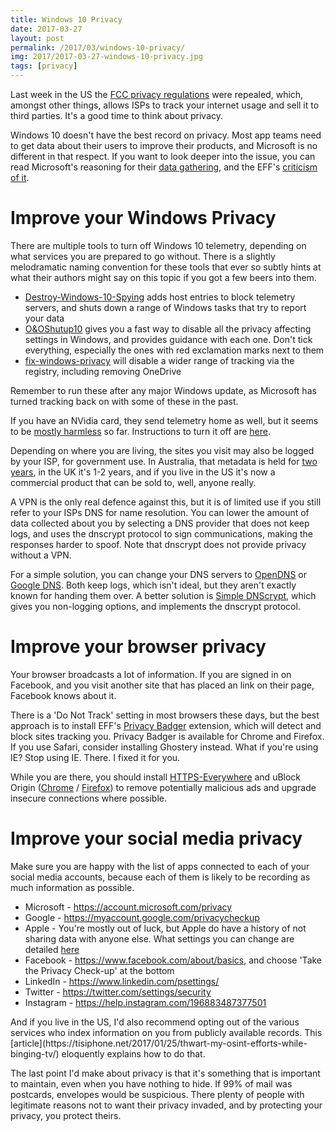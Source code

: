 ```yaml
---
title: Windows 10 Privacy
date: 2017-03-27
layout: post
permalink: /2017/03/windows-10-privacy/
img: 2017/2017-03-27-windows-10-privacy.jpg
tags: [privacy]
---
```

Last week in the US the [FCC privacy regulations](https://www.businessinsider.com.au/republicans-kill-fcc-broadband-privacy-rules-2017-3?r=US&IR=T) were repealed, which, amongst other things, allows ISPs to track your internet usage and sell it to third parties. It's a good time to think about privacy.

Windows 10 doesn't have the best record on privacy. Most app teams need to get data about their users to improve their products, and Microsoft is no different in that respect. If you want to look deeper into the issue, you can read Microsoft's reasoning for their [data gathering](https://technet.microsoft.com/en-au/itpro/windows/manage/configure-windows-telemetry-in-your-organization), and the EFF's [criticism of it](https://www.eff.org/deeplinks/2016/08/windows-10-microsoft-blatantly-disregards-user-choice-and-privacy-deep-dive).


# Improve your Windows Privacy
There are multiple tools to turn off Windows 10 telemetry, depending on what services you are prepared to go without. There is a slightly melodramatic naming convention for these tools that ever so subtly hints at what their authors might say on this topic if you got a few beers into them.

* [Destroy-Windows-10-Spying](https://github.com/Nummer/Destroy-Windows-10-Spying/releases/tag/1.6.722) adds host entries to block telemetry servers, and shuts down a range of Windows tasks that try to report your data
* [O&OShutup10](https://www.oo-software.com/en/shutup10/update) gives you a fast way to disable all the privacy affecting settings in Windows, and provides guidance with each one. Don't tick everything, especially the ones with red exclamation marks next to them
* [fix-windows-privacy](https://modzero.github.io/fix-windows-privacy/) will disable a wider range of tracking via the registry, including removing OneDrive

Remember to run these after any major Windows update, as Microsoft has turned tracking back on with some of these in the past.

If you have an NVidia card, they send telemetry home as well, but it seems to be [mostly harmless](http://www.howtogeek.com/280101/relax-nvidias-telemetry-didnt-just-start-spying-on-you/) so far. Instructions to turn it off are [here](https://www.youtube.com/watch?v=bp850f5_rzk).

Depending on where you are living, the sites you visit may also be logged by your ISP, for government use. In Australia, that metadata is held for [two years](https://www.ag.gov.au/dataretention), in the UK it's 1-2 years, and if you live in the US it's now a commercial product that can be sold to, well, anyone really.

A VPN is the only real defence against this, but it is of limited use if you still refer to your ISPs DNS for name resolution. You can lower the amount of data collected about you by selecting a DNS provider that does not keep logs, and uses the dnscrypt protocol to sign communications, making the responses harder to spoof. Note that dnscrypt does not provide privacy without a VPN.

For a simple solution, you can change your DNS servers to [OpenDNS](https://www.opendns.com/setupguide/) or [Google DNS](https://developers.google.com/speed/public-dns/). Both keep logs, which isn't ideal, but they aren't exactly known for handing them over. A better solution is [Simple DNScrypt](https://simplednscrypt.org/), which gives you non-logging options, and implements the dnscrypt protocol.

# Improve your browser privacy

Your browser broadcasts a lot of information. If you are signed in on Facebook, and you visit another site that has placed an link on their page, Facebook knows about it.

There is a 'Do Not Track' setting in most browsers these days, but the best approach is to install EFF's <a href="https://www.eff.org/privacybadger">Privacy Badger</a> extension, which will detect and block sites tracking you. Privacy Badger is available for Chrome and Firefox. If you use Safari, consider installing Ghostery instead. What if you're using IE? Stop using IE. There. I fixed it for you.

While you are there, you should install <a href="https://www.eff.org/https-everywhere">HTTPS-Everywhere</a> and uBlock Origin (<a href="https://chrome.google.com/webstore/detail/ublock-origin/cjpalhdlnbpafiamejdnhcphjbkeiagm?hl=en">Chrome</a> / <a href="https://addons.mozilla.org/en-us/firefox/addon/ublock-origin/">Firefox</a>) to remove potentially malicious ads and upgrade insecure connections where possible.

# Improve your social media privacy
Make sure you are happy with the list of apps connected to each of your social media accounts, because each of them is likely to be recording as much information as possible.
<ul>
 	<li>Microsoft - <a href="https://account.microsoft.com/privacy">https://account.microsoft.com/privacy</a></li>
 	<li>Google - <a href="https://myaccount.google.com/privacycheckup">https://myaccount.google.com/privacycheckup</a></li>
 	<li>Apple - You're mostly out of luck, but Apple do have a history of not sharing data with anyone else. What settings you can change are detailed <a href="https://www.apple.com/privacy/manage-your-privacy/">here</a></li>
 	<li>Facebook - <a href="https://www.facebook.com/about/basics">https://www.facebook.com/about/basics</a>, and choose 'Take the Privacy Check-up' at the bottom</li>
 	<li>LinkedIn - <a href="https://www.linkedin.com/psettings/">https://www.linkedin.com/psettings/</a></li>
 	<li>Twitter - <a href="https://twitter.com/settings/security">https://twitter.com/settings/security</a></li>
 	<li>Instagram - <a href="https://help.instagram.com/196883487377501">https://help.instagram.com/196883487377501</a></li>
</ul>
And if you live in the US, I'd also recommend opting out of the various services who index information on you from publicly available records. This [article](https://tisiphone.net/2017/01/25/thwart-my-osint-efforts-while-binging-tv/) eloquently explains how to do that.

The last point I'd make about privacy is that it's something that is important to maintain, even when you have nothing to hide. If 99% of mail was postcards, envelopes would be suspicious. There plenty of people with legitimate reasons not to want their privacy invaded, and by protecting your privacy, you protect theirs.